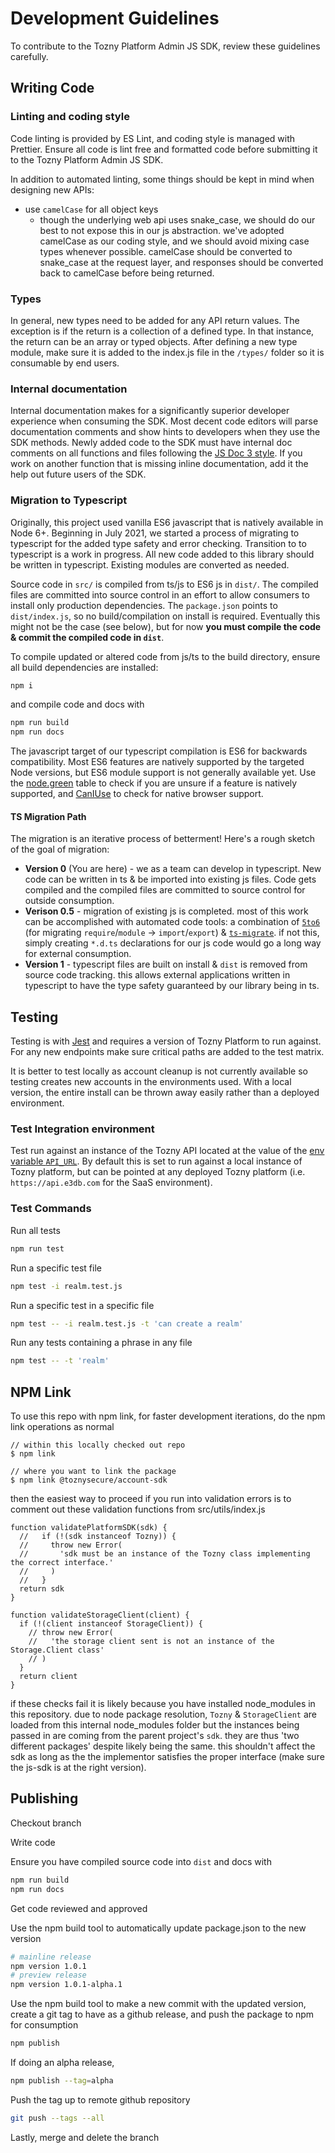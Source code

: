 # Development Guidelines

To contribute to the Tozny Platform Admin JS SDK, review these guidelines carefully.

## Writing Code

### Linting and coding style

Code linting is provided by ES Lint, and coding style is managed with Prettier. Ensure all code is lint free and formatted code before submitting it to the Tozny Platform Admin JS SDK.

In addition to automated linting, some things should be kept in mind when designing new APIs:
* use `camelCase` for all object keys
  * though the underlying web api uses snake_case, we should do our best to not expose this in our js abstraction. we've adopted camelCase as our coding style, and we should avoid mixing case types whenever possible. camelCase should be converted to snake_case at the request layer, and responses should be converted back to camelCase before being returned.

### Types

In general, new types need to be added for any API return values. The exception is if the return is a collection of a defined type. In that instance, the return can be an array or typed objects. After defining a new type module, make sure it is added to the index.js file in the `/types/` folder so it is consumable by end users.

### Internal documentation

Internal documentation makes for a significantly superior developer experience when consuming the SDK. Most decent code editors will parse documentation comments and show hints to developers when they use the SDK methods. Newly added code to the SDK must have internal doc comments on all functions and files following the [JS Doc 3 style](https://devdocs.io/jsdoc/). If you work on another function that is missing inline documentation, add it the help out future users of the SDK.

### Migration to Typescript

Originally, this project used vanilla ES6 javascript that is natively available in Node 6+. Beginning in July 2021, we started a process of migrating to typescript for the added type safety and error checking. Transition to to typescript is a work in progress. All new code added to this library should be written in typescript. Existing modules are converted as needed.

Source code in `src/` is compiled from ts/js to ES6 js in `dist/`. The compiled files are committed into source control in an effort to allow consumers to install only production dependencies. The `package.json` points to `dist/index.js`, so no build/compilation on install is required. Eventually this might not be the case (see below), but for now **you must compile the code & commit the compiled code in `dist`**.

To compile updated or altered code from js/ts to the build directory, ensure all build dependencies are installed:
```sh
npm i
```
and compile code and docs with
```sh
npm run build
npm run docs
```

The javascript target of our typescript compilation is ES6 for backwards compatibility. Most ES6 features are natively supported by the targeted Node versions, but ES6 module support is not generally available yet. Use the [node.green](https://node.green/) table to check if you are unsure if a feature is natively supported, and [CanIUse](https://caniuse.com/) to check for native browser support.


#### TS Migration Path
The migration is an iterative process of betterment! Here's a rough sketch of the goal of migration:

* **Version 0** (You are here) - we as a team can develop in typescript. New code can be written in ts & be imported into existing js files. Code gets compiled and the compiled files are committed to source control for outside consumption.
* **Verison 0.5** - migration of existing js is completed. most of this work can be accomplished with automated code tools: a combination of [`5to6`](https://github.com/5to6/5to6-codemod) (for migrating `require`/`module` -> `import`/`export`) & [`ts-migrate`](https://github.com/airbnb/ts-migrate). if not this, simply creating `*.d.ts` declarations for our js code would go a long way for external consumption.
* **Version 1** - typescript files are built on install & `dist` is removed from source code tracking. this allows external applications written in typescript to have the type safety guaranteed by our library being in ts.

## Testing

Testing is with [Jest](https://jestjs.io/) and requires a version of Tozny Platform to run against. For any new endpoints make sure critical paths are added to the test matrix.

It is better to test locally as account cleanup is not currently available so testing creates new accounts in the environments used. With a local version, the entire install can be thrown away easily rather than a deployed environment.

### Test Integration environment

Test run against an instance of the Tozny API located at the value of the [env variable `API_URL`](./.env). By default this is set to run against a local instance of Tozny platform, but can be pointed at any deployed Tozny platform (i.e. `https://api.e3db.com` for the SaaS environment).

### Test Commands

Run all tests

```bash
npm run test
```

Run a specific test file

```bash
npm test -i realm.test.js
```

Run a specific test in a specific file

```bash
npm test -- -i realm.test.js -t 'can create a realm'
```

Run any tests containing a phrase in any file

```bash
npm test -- -t 'realm'
```

## NPM Link

To use this repo with npm link, for faster development iterations, do the npm link operations as normal

```
// within this locally checked out repo
$ npm link

// where you want to link the package
$ npm link @toznysecure/account-sdk
```

then the easiest way to proceed if you run into validation errors is to comment out these validation functions from src/utils/index.js

```
function validatePlatformSDK(sdk) {
  //   if (!(sdk instanceof Tozny)) {
  //     throw new Error(
  //       'sdk must be an instance of the Tozny class implementing the correct interface.'
  //     )
  //   }
  return sdk
}

function validateStorageClient(client) {
  if (!(client instanceof StorageClient)) {
    // throw new Error(
    //   'the storage client sent is not an instance of the Storage.Client class'
    // )
  }
  return client
}
```

if these checks fail it is likely because you have installed node_modules in this repository. due to node package resolution, `Tozny` & `StorageClient` are loaded from this internal node_modules folder but the instances being passed in are coming from the parent project's `sdk`. they are thus 'two different packages' despite likely being the same. this shouldn't affect the sdk as long as the the implementor satisfies the proper interface (make sure the js-sdk is at the right version).

## Publishing

Checkout branch

Write code

Ensure you have compiled source code into `dist` and docs with

```bash
npm run build
npm run docs
```

Get code reviewed and approved

Use the npm build tool to automatically update package.json to the new version

```bash
# mainline release
npm version 1.0.1
# preview release
npm version 1.0.1-alpha.1
```

Use the npm build tool to make a new commit with the updated version, create a git tag to have as a github release, and push the package to npm for consumption

```bash
npm publish
```

If doing an alpha release,

```bash
npm publish --tag=alpha
```

Push the tag up to remote github repository

```bash
git push --tags --all
```

Lastly, merge and delete the branch
